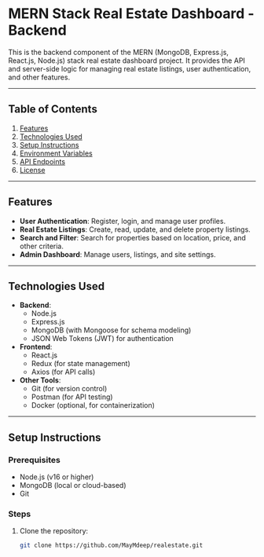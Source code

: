 # MERN Stack Real Estate Dashboard - Backend

This is the backend component of the MERN (MongoDB, Express.js, React.js, Node.js) stack real estate dashboard project. It provides the API and server-side logic for managing real estate listings, user authentication, and other features.

---

## Table of Contents
1. [Features](#features)
2. [Technologies Used](#technologies-used)
3. [Setup Instructions](#setup-instructions)
4. [Environment Variables](#environment-variables)
5. [API Endpoints](#api-endpoints)
6. [License](#license)

---

## Features
- **User Authentication**: Register, login, and manage user profiles.
- **Real Estate Listings**: Create, read, update, and delete property listings.
- **Search and Filter**: Search for properties based on location, price, and other criteria.
- **Admin Dashboard**: Manage users, listings, and site settings.

---

## Technologies Used
- **Backend**:
  - Node.js
  - Express.js
  - MongoDB (with Mongoose for schema modeling)
  - JSON Web Tokens (JWT) for authentication
- **Frontend**:
  - React.js
  - Redux (for state management)
  - Axios (for API calls)
- **Other Tools**:
  - Git (for version control)
  - Postman (for API testing)
  - Docker (optional, for containerization)

---

## Setup Instructions

### Prerequisites
- Node.js (v16 or higher)
- MongoDB (local or cloud-based)
- Git

### Steps
1. Clone the repository:
   ```bash
   git clone https://github.com/MayMdeep/realestate.git 